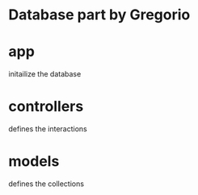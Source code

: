 # Database part by Gregorio


# app
initailize the database


# controllers
defines the interactions 


# models
defines the collections



